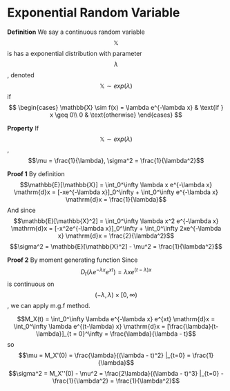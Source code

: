 # Exponential Random Variable

**Definition** We say a continuous random variable $$\mathbb{X}$$ is has a exponential distribution with parameter $$\lambda$$, denoted $$\mathbb{X} \sim exp(\lambda)$$ if
$$
\begin{cases}
 \mathbb{X} \sim f(x) = \lambda e^{-\lambda x} & \text{if } x \geq 0\\
 0 & \text{otherwise}
 \end{cases}
$$

**Property** If $$\mathbb{X} \sim exp(\lambda)$$, $$\mu = \frac{1}{\lambda}, \sigma^2 = \frac{1}{\lambda^2}$$

**Proof 1** By definition
$$\mathbb{E}[\mathbb{X}] = \int_0^\infty \lambda x e^{-\lambda x} \mathrm{d}x = [-xe^{-\lambda x}]_0^\infty + \int_0^\infty e^{-\lambda x} \mathrm{d}x = \frac{1}{\lambda}$$
And since $$\mathbb{E}[\mathbb{X}^2] = \int_0^\infty \lambda x^2 e^{-\lambda x} \mathrm{d}x = [-x^2e^{-\lambda x}]_0^\infty + \int_0^\infty 2xe^{-\lambda x} \mathrm{d}x = \frac{2}{\lambda^2}$$
$$\sigma^2 = \mathbb{E}[\mathbb{X}^2] - \mu^2 = \frac{1}{\lambda^2}$$


**Proof 2** By moment generating function
Since $$D_t (\lambda e^{-\lambda x} e^{xt}) = \lambda x e^{(t-\lambda) x}$$ is continuous on $$(-\lambda, \lambda ) \times [0, \infty)$$, we can apply m.g.f method.

$$M_X(t) = \int_0^\infty \lambda e^{-\lambda x} e^{xt} \mathrm{d}x = \int_0^\infty \lambda e^{(t-\lambda) x} \mathrm{d}x = [\frac{\lambda}{t-\lambda}]_{t = 0}^\infty = \frac{\lambda}{\lambda - t}$$ so
$$\mu = M_X'(0) = \frac{\lambda}{(\lambda - t)^2} |_{t=0} = \frac{1}{\lambda}$$
$$\sigma^2 = M_X''(0) - \mu^2 = \frac{2\lambda}{(\lambda - t)^3} |_{t=0} - \frac{1}{\lambda^2} = \frac{1}{\lambda^2}$$


